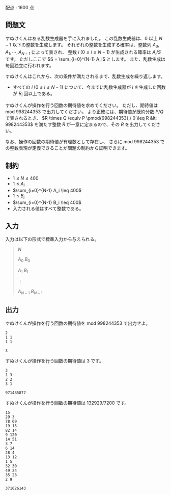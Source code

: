 配点 : $1600$ 点

## 問題文

すぬけくんはある乱数生成器を手に入れました。
この乱数生成器は、$0$ 以上 $N-1$ 以下の整数を生成します。
それぞれの整数を生成する確率は、整数列 $A_0,A_1,\cdots,A_{N-1}$ によって表され、
整数 $i$ ($0 \leq i \leq N-1$) が生成される確率は $A_i / S$ です。
ただしここで $S = \sum_{i=0}^{N-1} A_i$ とします。
また、乱数生成は毎回独立に行われます。

すぬけくんはこれから、次の条件が満たされるまで、乱数生成を繰り返します。

- すべての $i$ ($0 \leq i \leq N-1$) について、今までに乱数生成器が $i$ を生成した回数が $B_i$ 回以上である。

すぬけくんが操作を行う回数の期待値を求めてください。
ただし、期待値は mod $998244353$ で出力してください。
より正確には、期待値が既約分数 $P/Q$ で表されるとき、
$R \times Q \equiv P \pmod{998244353},\ 0 \leq R &lt; 998244353$ を満たす整数 $R$ が一意に定まるので、その $R$ を出力してください。

なお、操作の回数の期待値が有理数として存在し、
さらに mod $998244353$ での整数表現が定義できることが問題の制約から証明できます。

## 制約

- $1 \leq N \leq 400$
- $1 \leq A_i$
- $\sum_{i=0}^{N-1} A_i \leq 400$
- $1 \leq B_i$
- $\sum_{i=0}^{N-1} B_i \leq 400$
- 入力される値はすべて整数である。

## 入力

入力は以下の形式で標準入力から与えられる。

> $N$
> 
> $A_0$ $B_0$
> 
> $A_1$ $B_1$
> 
> $\vdots$
> 
> $A_{N-1}$ $B_{N-1}$

## 出力

すぬけくんが操作を行う回数の期待値を mod $998244353$ で出力せよ。

```input1
2
1 1
1 1
```

```output1
3
```

すぬけくんが操作を行う回数の期待値は $3$ です。

```input2
3
1 3
2 2
3 1
```

```output2
971485877
```

すぬけくんが操作を行う回数の期待値は $132929/7200$ です。

```input3
15
29 3
78 69
19 15
82 14
9 120
14 51
3 7
6 14
28 4
13 12
1 5
32 30
49 24
35 23
2 9
```

```output3
371626143
```